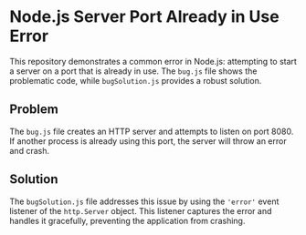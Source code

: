 # Node.js Server Port Already in Use Error

This repository demonstrates a common error in Node.js: attempting to start a server on a port that is already in use.  The `bug.js` file shows the problematic code, while `bugSolution.js` provides a robust solution.

## Problem

The `bug.js` file creates an HTTP server and attempts to listen on port 8080. If another process is already using this port, the server will throw an error and crash.

## Solution

The `bugSolution.js` file addresses this issue by using the `'error'` event listener of the `http.Server` object.  This listener captures the error and handles it gracefully, preventing the application from crashing.
